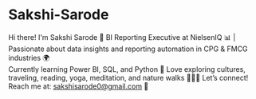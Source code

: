 # Sakshi-Sarode
Hi there! I'm Sakshi Sarode 👋 
BI Reporting Executive at NielsenIQ 📊 | Passionate about data insights and reporting automation in CPG &amp; FMCG industries 🌍  
Currently learning Power BI, SQL, and Python 🔧 
Love exploring cultures, traveling, reading, yoga, meditation, and nature walks 🧘‍♀️🌿 
Let’s connect! Reach me at: sakshisarode0@gmail.com 📧
